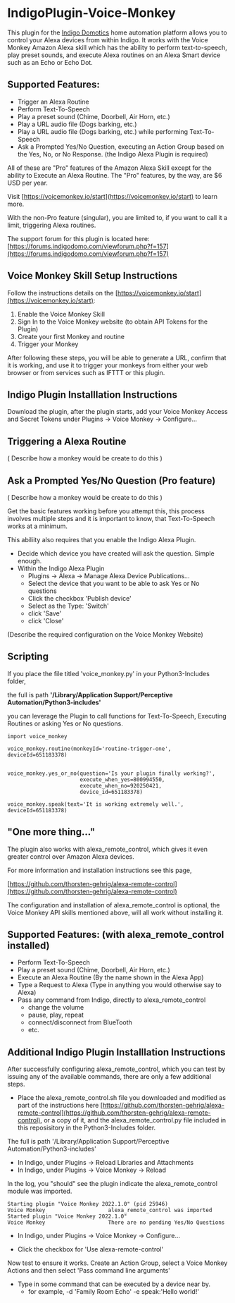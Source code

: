 # IndigoPlugin-Voice-Monkey

This plugin for the [Indigo Domotics](http://www.indigodomo.com/) home automation platform allows you to control your Alexa devices from within Indigo. It works with the Voice Monkey Amazon Alexa skill which has the ability to perform text-to-speech, play preset sounds, and execute Alexa routines on an Alexa Smart device such as an Echo or Echo Dot.

## Supported Features:

- Trigger an Alexa Routine
- Perform Text-To-Speech
- Play a preset sound (Chime, Doorbell, Air Horn, etc.)
- Play a URL audio file (Dogs barking, etc.)
- Play a URL audio file (Dogs barking, etc.) while performing Text-To-Speech
- Ask a Prompted Yes/No Question, executing an Action Group based on the Yes, No, or No Response. (the Indigo Alexa Plugin is required)

All of these are "Pro" features of the Amazon Alexa Skill except for the ability to Execute an Alexa Routine. The "Pro" features, by the way, are $6 USD per year. 

Visit [https://voicemonkey.io/start](https://voicemonkey.io/start) to learn more.

With the non-Pro feature (singular), you are limited to, if you want to call it a limit, triggering Alexa routines. 


The support forum for this plugin is located here: [https://forums.indigodomo.com/viewforum.php?f=157](https://forums.indigodomo.com/viewforum.php?f=157)

## Voice Monkey Skill Setup Instructions

Follow the instructions details on the [https://voicemonkey.io/start](https://voicemonkey.io/start):

1. Enable the Voice Monkey Skill
2. Sign In to the Voice Monkey website (to obtain API Tokens for the Plugin)
3. Create your first Monkey and routine
4. Trigger your Monkey

After following these steps, you will be able to generate a URL, confirm that it is working, and use it to trigger your monkeys from either your web browser or from services such as IFTTT or this plugin.


## Indigo Plugin Installlation Instructions

Download the plugin, after the plugin starts, add your Voice Monkey Access and Secret Tokens under Plugins -> Voice Monkey -> Configure...


## Triggering a Alexa Routine

( Describe how a monkey would be create to do this )


## Ask a Prompted Yes/No Question (Pro feature)

( Describe how a monkey would be create to do this )

Get the basic features working before you attempt this, this process involves multiple steps and it is important to know, that Text-To-Speech works at a minimum. 

This abiliity also requires that you enable the Indigo Alexa Plugin.

- Decide which device you have created will ask the question. Simple enough. 
- Within the Indigo Alexa Plugin
    - Plugins -> Alexa -> Manage Alexa Device Publications...
    - Select the device that you want to be able to ask Yes or No questions
    - Click the checkbox 'Publish device'
    - Select as the Type: 'Switch'
    - click 'Save'
    - click 'Close'

(Describe the required configuration on the Voice Monkey Website)


## Scripting

 If you place the file titled 'voice_monkey.py' in your Python3-Includes folder,

 the full is path **'/Library/Application Support/Perceptive Automation/Python3-includes'**

 you can leverage the Plugin to call functions for Text-To-Speech, Executing Routines or asking Yes or No questions.

    import voice_monkey 

    voice_monkey.routine(monkeyId='routine-trigger-one', deviceId=651183378)


    voice_monkey.yes_or_no(question='Is your plugin finally working?',
                           execute_when_yes=800994550,
                           execute_when_no=920250421,
                           device_id=651183378)

    voice_monkey.speak(text='It is working extremely well.', deviceId=651183378)


## "One more thing..."

The plugin also works with alexa_remote_control, which gives it even greater control over Amazon Alexa devices.

For more information and installation instructions see this page, 

[https://github.com/thorsten-gehrig/alexa-remote-control](https://github.com/thorsten-gehrig/alexa-remote-control)

The configuration and installation of alexa_remote_control is optional, the Voice Monkey API skills mentioned above, will all work without installing it.


## Supported Features: (with alexa_remote_control installed)

- Perform Text-To-Speech
- Play a preset sound (Chime, Doorbell, Air Horn, etc.)
- Execute an Alexa Routine (By the name shown in the Alexa App)
- Type a Request to Alexa (Type in anything you would otherwise say to Alexa)
- Pass any command from Indigo, directly to alexa_remote_control
    - change the volume
    - pause, play, repeat
    - connect/disconnect from BlueTooth
    - etc.


## Additional Indigo Plugin Installlation Instructions

After successfully configuring alexa_remote_control, which you can test by issuing any of the available commands, there are only a few additional steps.

- Place the alexa_remote_control.sh file you downloaded and modified as part of the instructions here [https://github.com/thorsten-gehrig/alexa-remote-control](https://github.com/thorsten-gehrig/alexa-remote-control), or a copy of it, and the alexa_remote_control.py file included in this reposisitory in the Python3-Includes folder.

The full is path '/Library/Application Support/Perceptive Automation/Python3-includes'

- In Indigo, under Plugins -> Reload Libraries and Attachments
- In Indigo, under Plugins -> Voice Monkey -> Reload

In the log, you "should" see the plugin indicate the alexa_remote_control module was imported.

    Starting plugin "Voice Monkey 2022.1.0" (pid 25946)
    Voice Monkey                    alexa_remote_control was imported
    Started plugin "Voice Monkey 2022.1.0"
    Voice Monkey                    There are no pending Yes/No Questions

- In Indigo, under Plugins -> Voice Monkey -> Configure...

- Click the checkbox for 'Use alexa-remote-control'

Now test to ensure it works. Create an Action Group, select a Voice Monkey Actions and then select 'Pass command line arguments'

- Type in some command that can be executed by a device near by. 
    - for example, -d 'Family Room Echo' -e speak:'Hello world!'








